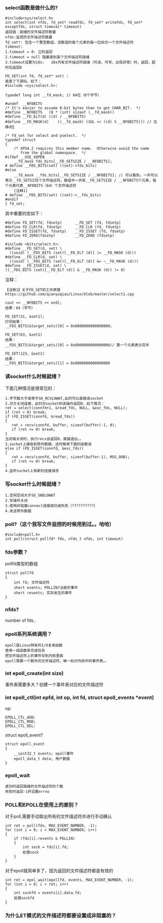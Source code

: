 ### select函数是做什么的?
```
#include<sys/select.h>
int select(int nfds, fd_set* readfds, fd_set* writefds, fd_set* exceptfds, struct timeval* timeout)
返回值：就绪的文件描述符数量
nfds:监控的文件描述符数量
fd_set*: 包含一个整型数组，该数组的每个元素的每一位标识一个文件描述符
timeout: 
1.timeout = 0: 立刻返回
2.timeout = null 阻塞直到某个文件描述符就绪
3.timeout设置为10s:   10s内有文件描述符就绪（可读，可写，出现异常）时，返回，超时后返回0

FD_SET(int fd, fd_set* set) :
我查了下源码，如下：
#include <sys/select.h>:

typedef long int __fd_mask; // 64位（8个字节）

#undef  __NFDBITS
/* It's easier to assume 8-bit bytes than to get CHAR_BIT.  */
#define __NFDBITS   (8 * (int) sizeof (__fd_mask))
#define __FD_ELT(d) ((d) / __NFDBITS)
#define __FD_MASK(d)    ((__fd_mask) (1UL << ((d) % __NFDBITS))) // 左移d位

/* fd_set for select and pselect.  */
typedef struct
{
    /* XPG4.2 requires this member name.  Otherwise avoid the name
       from the global namespace.  */
#ifdef __USE_XOPEN
    __fd_mask fds_bits[__FD_SETSIZE / __NFDBITS];
# define __FDS_BITS(set) ((set)->fds_bits)
#else
    __fd_mask __fds_bits[__FD_SETSIZE / __NFDBITS]; // 可以看到，一共可以表示__FD_SETSIZE个文件描述符，数组中一共有__FD_SETSIZE / __NFDBITS个元素，每个元素代表__NFDBITS（64）个文件描述符
    [注释1]
# define __FDS_BITS(set) ((set)->__fds_bits)
#endif
} fd_set;
```
其中重要的宏如下：
```
#define FD_SET(fd, fdsetp)      __FD_SET (fd, fdsetp)
#define FD_CLR(fd, fdsetp)      __FD_CLR (fd, fdsetp)
#define FD_ISSET(fd, fdsetp)    __FD_ISSET (fd, fdsetp)
#define FD_ZERO(fdsetp)         __FD_ZERO (fdsetp)

#include <bits/select.h>:
#define __FD_SET(d, set) \
  ((void) (__FDS_BITS (set)[__FD_ELT (d)] |= __FD_MASK (d)))
#define __FD_CLR(d, set) \
  ((void) (__FDS_BITS (set)[__FD_ELT (d)] &= ~__FD_MASK (d)))
#define __FD_ISSET(d, set) \
((__FDS_BITS (set)[__FD_ELT (d)] & __FD_MASK (d)) != 0)
```
注释：
```
【注释1】关于FD_SET的工作原理
https://github.com/qianyuqiao/Linux/blob/master/select1.cpp

cout << __NFDBITS << endl;
结果：64（字节）

FD_SET(31, &set1);
打印结果：
__FDS_BITS(&target_sets)[0] = 0x0000000080000000;

FD_SET(63, &set1)
结果：
__FDS_BITS(&target_sets)[0] = 0x8000000000000000// 第一个元素表示完毕

FD_SET(123, &set1)
结果：
__FDS_BITS(&target_sets)[1] = 0x8000000000000000
```

### 读socket什么时候就绪？
 下面几种情况是很常见的：
 ```
 1.字节数大于或等于SO_RCVLOWAT,此时可以直接读socket
 2.对方关闭连接，此时对socket的读操作返回0，如下情况：
ret = select(connfd+1, &read_fds, NULL, &exc_fds, NULL);
if (ret < 0) break;
if (FD_ISSET(connfd, &read_fds))
{
    ret = recv(connfd, buffer, sizeof(buffer)-1, 0);
    if (ret <= 0) break;
}
当对端关闭时，执行recv会返回0，直接退出。。
3.socket上接收到带外数据，这时候用下面的函数读
else if (FD_ISSET(connfd, &exc_fds))
{
    ret = recv(connfd, buffer, sizeof(buffer-1), MSG_OOB);
    if (ret <= 0) break;
}
4.监听socket上有新的连接请求
 ```
 
 ### 写socket什么时候就绪？
 ```
 1.空闲空间大于SO_SNDLOWAT
 2.写操作关闭
 3.使用非阻塞connect连接成功或失败（??????????）
 4.发送带外数据
 ```
 
 ### poll?（这个我写文件监控的时候用到过。。哈哈）
 ```
#include<poll.h>
int poll(struct pollfd* fds, nfds_t nfds, int timeout)
```

### fds参数？
pollfd类型的数组
```
struct pollfd
{
    int fd; 文件描述符
    short events; POLLIN?注册的事件
    short revents; 实际发生的事件
}
```

### nfds?
number of fds..

### epoll系列系统调用？
```
epoll是Linux特有的I/O复用函数
使用一组函数来完成任务
把文件描述符上的事件存到内核里面
epoll需要一个额外的文件描述符，唯一标识内核中的事件表。。
```

### int epoll_create(int size)
事件表需要多大？创建一个事件表对应的文件描述符

### int epoll_ctl(int epfd, int op, int fd, struct epoll_events \*event)
op:
```
EPOLL_CTL_ADD:
EPOLL_CTL_MOD;
EPOLL_CTL_DEL:
```
struct epoll_event?
```
struct epoll_event
{
    __uint32_t events; epoll事件
    epoll_data_t data; 用户数据
}
```

### epoll_wait
```
成功时返回就绪的文件描述符的个数
失败时返回-1并设置errno
```

### POLL和EPOLL在使用上的差别？
对于poll,需要手动取出所有的文件描述符并进行手动确认
```
int ret = poll(fds, MAX_EVENT_NUMBER, -1);
for (int i = 0; i < MAX_EVENT_NUMBER; i++)
{
    if (fds[i].revents & POLLIN)
    {
        int sock = fds[i].fd;
        处理sock
    }
}
```
对于epoll就简单多了，因为返回的文件描述符都是有效的
```
int ret = epol_wait(epollfd, events, MAX_EVENT_NUMBER, -1);
for (int i = 0; i < ret; i++)
{
    int sockfd = events[i].data.fd;
    处理sockfd
}
```

### 为什么ET模式的文件描述符都要设置成非阻塞的？

